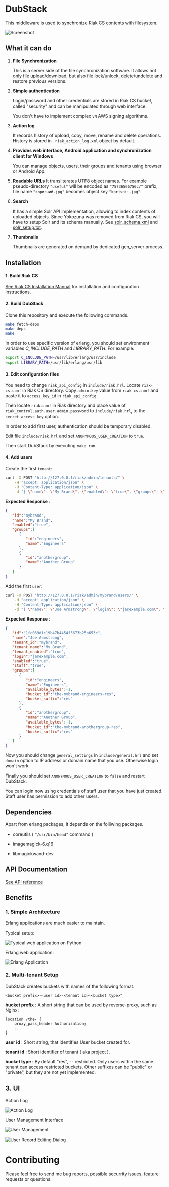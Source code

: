 # DubStack

This middleware is used to synchronize Riak CS contents with filesystem.

![Screenshot](doc/dubstack.png)

## What it can do

1. **File Synchronization**

    This is a server side of the file synchronization software.
    It allows not only file upload/download, but also file lock/unlock,
    delete/undelete and restore previous versions.

2. **Simple authentication**

    Login/password and other credentials are stored in Riak CS bucket,
    called "security" and can be manipulated through web interface.

    You don't have to implement complex ``vN`` AWS signing algorithms.

3. **Action log**

    It records history of upload, copy, move, rename and delete operations.
    History is stored in ``.riak_action_log.xml`` object by default.

4. **Provides web interface, Android application and synchronization client for Windows**

    You can manage objects, users, their groups and tenants using browser or Android App.

5. **Readable URLs**
    It transliterates UTF8 object names. For example pseudo-directory
    ``"useful"`` will be encoded as ``"75736566756c/"`` prefix,
    file name ``"корисний.jpg"`` becomes object key ``"korisnii.jpg"``.

6. **Search**

    It has a simple Solr API implementation, allowing to index contents of uploaded objects.
    Since Yokozuna was removed from Riak CS, you will have to setup Solr and its schema manually.
    See [solr_schema.xml](doc/solr_schema.xml) and [solr_setup.txt](doc/solr_setup.txt).

7. **Thumbnails**

    Thumbnails are generated on demand by dedicated gen_server process.



## Installation

#### 1. Build Riak CS

[See Riak CS Installation Manual](/doc/riak_cs_setup.md) for installation and configuration instructions.

#### 2. Build DubStack

Clone this repository and execute the following commands.
```sh
make fetch-deps
make deps
make
```

In order to use specific version of erlang, you should set environment variables 
*C_INCLUDE_PATH* and *LIBRARY_PATH*. For example:
```sh
export C_INCLUDE_PATH=/usr/lib/erlang/usr/include
export LIBRARY_PATH=/usr/lib/erlang/usr/lib
```

#### 3. Edit configuration files

You need to change ``riak_api_config`` in ``include/riak.hrl``.
Locate ``riak-cs.conf`` in Riak CS directory. Copy ``admin.key`` value from ``riak-cs.conf``
and paste it to ``access_key_id`` in ``riak_api_config``.

Then locate ``riak.conf`` in Riak directory and place value of ``riak_control.auth.user.admin.password``
to ``include/riak.hrl``, to the ``secret_access_key`` option.

In order to add first user, authentication should be temporary disabled.

Edit file ``include/riak.hrl`` and set ``ANONYMOUS_USER_CREATION`` to ``true``.

Then start DubStack by executing ``make run``.

#### 4. Add users

Create the first ``tenant``:
```sh
curl -X POST "http://127.0.0.1/riak/admin/tenants/" \
    -H "accept: application/json" \
    -H "Content-Type: application/json" \
    -d "{ \"name\": \"My Brand\", \"enabled\": \"true\", \"groups\": \"Engineers, Another Group\" }"
```

**Expected Response** :
```json
{
   "id":"mybrand",
   "name":"My Brand",
   "enabled":"true",
   "groups":[
      {
         "id":"engineers",
         "name":"Engineers"
      },
      {
         "id":"anothergroup",
         "name":"Another Group"
      }
   ]
}
```

Add the first ``user``:
```sh
curl -X POST "http://127.0.0.1/riak/admin/mybrand/users/" \
    -H "accept: application/json" \
    -H "Content-Type: application/json" \
    -d "{ \"name\": \"Joe Armstrong\", \"login\": \"ja@example.com\", \"password\": \"secret\", \"enabled\": \"true\", \"staff\": \"true\", \"groups\": \"engineers, anothergroup\" }"
```

**Expected Response** :
```json
{
   "id":"1fc069d1c19b47b4454f5673b25b653c",
   "name":"Joe Armstrong",
   "tenant_id":"mybrand",
   "tenant_name":"My Brand",
   "tenant_enabled":"true",
   "login":"ja@example.com",
   "enabled":"true",
   "staff":"true",
   "groups":[
      {
         "id":"engineers",
         "name":"Engineers",
         "available_bytes":-1,
         "bucket_id":"the-mybrand-engineers-res",
         "bucket_suffix":"res"
      },
      {
         "id":"anothergroup",
         "name":"Another Group",
         "available_bytes":-1,
         "bucket_id":"the-mybrand-anothergroup-res",
         "bucket_suffix":"res"
      }
   ]
}
```

Now you should change ``general_settings`` in ``include/general.hrl`` and set
``domain`` option to IP address or domain name that you use.
Otherwise login won't work.

Finally you should set ``ANONYMOUS_USER_CREATION`` to ``false``
and restart DubStack. 

You can login now using credentials of staff user that you have just created.
Staff user has permission to add other users.


## Dependencies

Apart from erlang packages, it depends on the folliwing packages.

* coreutils ( ``"/usr/bin/head"`` command )

* imagemagick-6.q16

* libmagickwand-dev


## API Documentation

[See API reference](API.md)


## Benefits

### 1. Simple Architecture

Erlang applications are much easier to maintain.

Typical setup:

![Typical web application on Python](doc/typical_diagram.png)

Erlang web application:

![Erlang Application](doc/erlang_diagram.png)



### 2. Multi-tenant Setup

DubStack creates buckets with names of the following format.
```
<bucket prefix>-<user id>-<tenant id>-<bucket type>"
```
**bucket prefix** : A short string that can be used by reverse-proxy, such as Nginx:
```
location /the- {
    proxy_pass_header Authorization;
    ...
}
```

**user id** : Short string, that identifies User bucket created for.

**tenant id** : Short identifier of tenant ( aka project ).

**bucket type** : By default "res", -- restricted. Only users within the same tenant
can access restricted buckets. Other suffixes can be "public" or "private", but they
are not yet implemented.


## 3. UI

Action Log

![Action Log](doc/action_log.png)

User Management Interface

![User Management](doc/admin_tenants.png)

![User Record Editing Dialog](doc/admin_user_edit.png)


# Contributing

Please feel free to send me bug reports, possible securrity issues, feature requests or questions.

